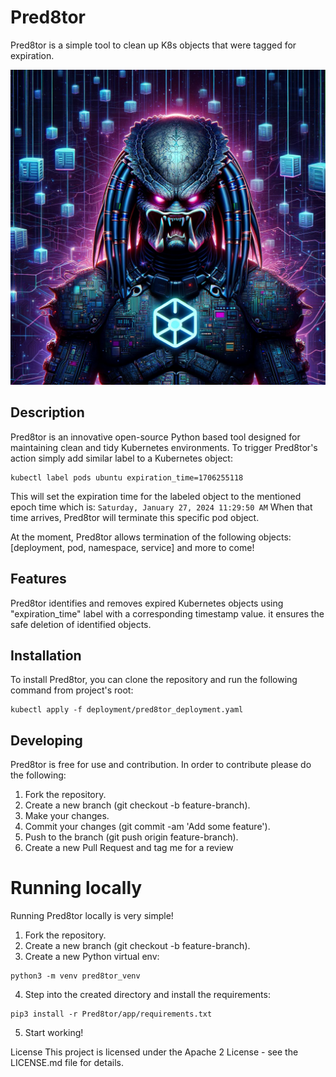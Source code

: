 # Pred8tor
Pred8tor is a simple tool to clean up K8s objects that were tagged for expiration.

![Pred8tor Logo](documentation/pred8tor_logo.png)

## Description
Pred8tor is an innovative open-source Python based tool designed for maintaining clean and tidy Kubernetes environments. 
To trigger Pred8tor's action simply add similar label to a Kubernetes object:

```shell
kubectl label pods ubuntu expiration_time=1706255118
```

This will set the expiration time for the labeled object to the mentioned epoch time which is:
`Saturday, January 27, 2024 11:29:50 AM`
When that time arrives, Pred8tor will terminate this specific pod object.

At the moment, Pred8tor allows termination of the following objects: [deployment, pod, namespace, service] and more to come!

## Features
Pred8tor identifies and removes expired Kubernetes objects using "expiration_time" label with a corresponding timestamp value.
it ensures the safe deletion of identified objects.

## Installation
To install Pred8tor, you can clone the repository and run the following command from project's root:

```shell
kubectl apply -f deployment/pred8tor_deployment.yaml
```

## Developing
Pred8tor is free for use and contribution.
In order to contribute please do the following:

1. Fork the repository.
2. Create a new branch (git checkout -b feature-branch).
3. Make your changes.
4. Commit your changes (git commit -am 'Add some feature').
5. Push to the branch (git push origin feature-branch).
6. Create a new Pull Request and tag me for a review

# Running locally
Running Pred8tor locally is very simple!
1. Fork the repository.
2. Create a new branch (git checkout -b feature-branch).
3. Create a new Python virtual env:
```shell
python3 -m venv pred8tor_venv
```
4. Step into the created directory and install the requirements:
```shell
pip3 install -r Pred8tor/app/requirements.txt
```
5. Start working!

License
This project is licensed under the Apache 2 License - see the LICENSE.md file for details.

